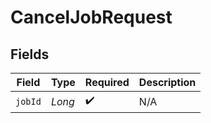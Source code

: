 # CancelJobRequest


## Fields

| Field              | Type               | Required           | Description        |
| ------------------ | ------------------ | ------------------ | ------------------ |
| `jobId`            | *Long*             | :heavy_check_mark: | N/A                |